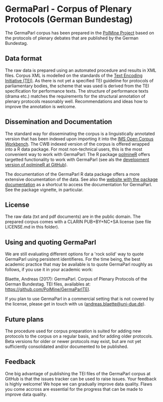# GermaParl - Corpus of Plenary Protocols (German Bundestag)

The GermaParl corpus has been prepared in the
[PolMine Project](https://polmine.github.io/) based on the
protocols of plenary debates that are published by the German Bundestag.


## Data format

The raw data is prepared using an automated procedure and results in XML files.
Corpus XML is modelled on the standards of the
[Text Encoding Initiative (TEI)](http://www.tei-c.org). As there is not 
yet a specified TEI guideline for protocols of parliamentary bodies, the
scheme that was used is derived from the TEI specification for performance
texts. The structure of performance texts (drama etc.) matches the 
requirements for the structural annotation of plenary protocols
reasonably well. Recommendations and ideas how to improve the annotation
is welcome.


## Dissemination and Documentation

The standard way for disseminating the corpus is a linguistically annotated
version that has been indexed upon importing it into the
[IMS Open Corpus Workbench](http://cwb.sourceforge.net/). The CWB indexed
version of the corpus is offered wrapped into a R data package. For most
non-technical users, this is the most convenient way to work with GermaParl:
The R package [polmineR](https://CRAN.R-project.org/package=polmineR)
offers targetted functionality to work with GermaParl (see als the
[development version of polmineR at GitHub](https://github.com/PolMine/polmineR)).


The documentation of the GermaParl R data package offers a more extensive
documentation of the data. See also the
[website with the package documentation](http://polmine.sowi.uni-due.de/docs/GermaParl/)
as a shortcut to access the documentation for GermaParl. 
See the package vignette, in particular.


## License

The raw data (txt and pdf documents) are in the public domain. The
prepared corpus comes with a CLARIN PUB+BY+NC+SA license (see file LICENSE.md
in this folder).

## Using and quoting GermaParl

We are still evaluating different options for a 'rock solid' way to quote
GermaParl using persistent identifieres. For the time being, the best 
academic practice that may be available is to quote GermaParl roughly as follows, 
if you use it in your academic work:

Blaette, Andreas (2017): GermaParl. Corpus of Plenary Protocols of the German Bundestag.
TEI files, availables at: https://github.com/PolMine/GermaParlTEI.

If you plan to use GermaParl in a commercial setting that is not covered by
the license, please get in touch with us (andreas.blaette@uni-due.de).

## Future plans

The procedure used for corpus preparation is suited for adding new protocols to
the corpus on a regular basis, and for adding older protocols. Beta versions 
for older or newer protocols may exist, but are not yet sufficiently consolidated and/or 
documented to be published.


## Feedback

One big advantage of publishing the TEI files of the GermaParl corpus at GitHub
is that the issues tracker can be used to raise issues. Your feedback is highly 
welcome! We hope we can gradually improve data quality. Flaws you come 
accross are essential for the progress that can be made to improve data quality.

